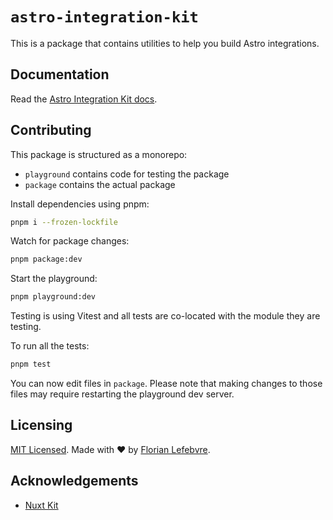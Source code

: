 # `astro-integration-kit`

This is a package that contains utilities to help you build Astro integrations.

## Documentation

Read the [Astro Integration Kit docs](https://astro-integration-kit.netlify.app).

## Contributing

This package is structured as a monorepo:

- `playground` contains code for testing the package
- `package` contains the actual package

Install dependencies using pnpm: 

```bash
pnpm i --frozen-lockfile
```

Watch for package changes:

```bash
pnpm package:dev
```

Start the playground:

```bash
pnpm playground:dev
```

Testing is using Vitest and all tests are co-located with the module they are testing.

To run all the tests:

```bash
pnpm test
```

You can now edit files in `package`. Please note that making changes to those files may require restarting the playground dev server.

## Licensing

[MIT Licensed](https://github.com/florian-lefebvre/astro-integration-kit/blob/main/LICENSE). Made with ❤️ by [Florian Lefebvre](https://github.com/florian-lefebvre).

## Acknowledgements

- [Nuxt Kit](https://nuxt.com/docs/guide/going-further/kit)
